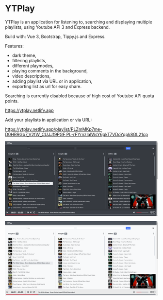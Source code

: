 # YTPlay

YTPlay is an application for listening to, searching and displaying multiple playlists, using Youtube API 3 and Express backend.

Build with: Vue 3, Bootstrap, Tippy.js and Express.

Features: 
- dark theme, 
- filtering playlists, 
- different playmodes,
- playing comments in the background,
- video descriptions,
- adding playlist via URL or in application, 
- exporting list as url for easy share.

Searching is currently disabled because of high cost of Youtube API quota points.

https://ytplay.netlify.app

Add your playlists in application or via URL:

https://ytplay.netlify.app/playlist/PLZmMKp7me-D0HRRGb7_V2fW_CUJJf9PGF,PL-rFYrnzIalWsY6gkT7VDoYqpk8GL21cp

![Alt text](/screenshots/screen.png?raw=true "Screenshot")


![Alt text](/screenshots/screen2.png?raw=true "Screenshot")
